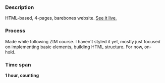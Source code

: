 ### Description
HTML-based, 4-pages, barebones website. [See it live.](https://ann-dev.github.io/ztm-exercises/ztm-first-website/)

### Process
Made while following ZtM course. I haven't styled it yet, mostly  just focused on implementing basic elements, building HTML structure. For now, on-hold.

### Time span
**1 hour, counting** 
